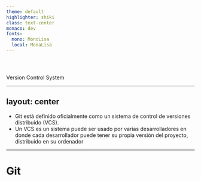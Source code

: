 ```yaml
---
theme: default
highlighter: shiki
class: text-center
monaco: dev
fonts:
  mono: MonoLisa
  local: MonaLisa
---
```


<h1 class="flex items-center justify-center gap-4">
  <GitIcon class="h-40 inline-block"/>
  <Git class="h-35"/>
</h1>
<br>
Version Control System

---
layout: center
---

<div class="grid grid-cols-[1fr,2fr] gap-4">
  <div class="text-center">
    <GitIcon class="h-50 inline-block"/>
  </div>

  <div class="border-l border-gray-400 border-opacity-25 !all:list-none my-auto">

  - Git está definido oficialmente como un sistema de control de versiones distribuido (VCS).
  - Un VCS es un sistema puede ser usado por varias desarrolladores en donde cada desarrollador puede tener su propia versión del proyecto, distribuido en su ordenador

  </div>
</div>

---

# Git
